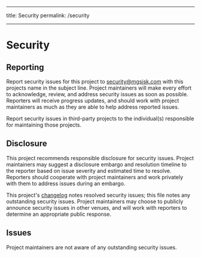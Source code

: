 ___
title: Security
permalink: /security
___

# Security

## Reporting

Report security issues for this project to security@mgsisk.com with this
projects name in the subject line. Project maintainers will make every effort
to acknowledge, review, and address security issues as soon as possible.
Reporters will receive progress updates, and should work with project
maintainers as much as they are able to help address reported issues.

Report security issues in third-party projects to the individual(s) responsible
for maintaining those projects.

## Disclosure

This project recommends responsible disclosure for security issues. Project
maintainers may suggest a disclosure embargo and resolution timeline to the
reporter based on issue severity and estimated time to resolve. Reporters
should cooperate with project maintainers and work privately with them to
address issues during an embargo.

This project's [changelog][] notes resolved security issues; this file notes
any outstanding security issues. Project maintainers may choose to publicly
announce security issues in other venues, and will work with reporters to
determine an appropriate public response.

## Issues

Project maintainers are not aware of any outstanding security issues.

[changelog]: CHANGELOG.md
